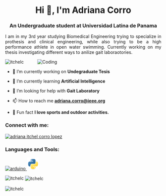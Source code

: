 <h1 align="center">Hi 👋, I'm Adriana Corro</h1>
<h3 align="center">An Undergraduate student at Universidad Latina de Panama</h3>
<p align="justify">
  I am in my 3rd year studying Biomedical Engineering trying to specialize in prothesis and clinical engineering, while also trying to be a high performance athlete in open water swimming.
  Currently working on my thesis investigating different ways to anilize gait laboraotories. 
</p>

<img align="right" alt="Coding" width="400" src="https://i.imgur.com/ynXbQ1G.gif">

<p align="left"> <img src="https://komarev.com/ghpvc/?username=itchelc&label=Profile%20views&color=0e75b6&style=flat" alt="itchelc" /> </p>

- 📖 I’m currently working on **Undegraduate Tesis**

- 🌱 I’m currently learning **Artificial Intelligence**

- 🤝 I’m looking for help with **Gait Laboratory**

- 📫 How to reach me **adriana.corro@ieee.org**

- 🌊 Fun fact **I love sports and outdoor activities.**

<h3 align="left">Connect with me:</h3>
<p align="left">
<a href="https://www.linkedin.com/in/adriana-itchel-corro-l%C3%B3pez-51127026a/" target="blank"><img align="center" src="https://raw.githubusercontent.com/rahuldkjain/github-profile-readme-generator/master/src/images/icons/Social/linked-in-alt.svg" alt="adriana itchel corro lopez" height="30" width="40" /></a>
</p>

<h3 align="left">Languages and Tools:</h3>
<p align="left"> <a href="https://www.arduino.cc/" target="_blank" rel="noreferrer"> <img src="https://cdn.worldvectorlogo.com/logos/arduino-1.svg" alt="arduino" width="40" height="40"/> </a> <a href="https://www.python.org" target="_blank" rel="noreferrer"> <img src="https://raw.githubusercontent.com/devicons/devicon/master/icons/python/python-original.svg" alt="python" width="40" height="40"/> </a> </p>

<p><img align="left" src="https://github-readme-stats.vercel.app/api/top-langs?username=itchelc&show_icons=true&locale=en&layout=compact" alt="itchelc" /></p>

<p>&nbsp;<img align="center" src="https://github-readme-stats.vercel.app/api?username=itchelc&show_icons=true&locale=en" alt="itchelc" /></p>

<p><img align="center" src="https://github-readme-streak-stats.herokuapp.com/?user=itchelc&" alt="itchelc" /></p>
